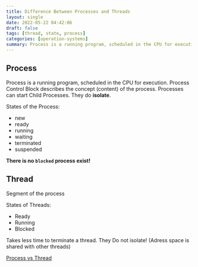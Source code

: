 ```yaml
---
title: Difference Between Processes and Threads
layout: single
date: 2022-05-22 04:42:06
draft: false
tags: [thread, state, process]
categories: [operation-systems]
summary: Process is a running program, scheduled in the CPU for execution. Process Control Block describes the concept (content) of the process. Processes can start Child Processes. They do **isolate**.
---
```


## Process

Process is a running program, scheduled in the CPU for execution. Process Control Block describes the concept (content) of the process. Processes can start Child Processes. They do **isolate**.

States of the Process:
* new
* ready
* running
* waiting
* terminated
* suspended

**There is no `blocked` process exist!**

## Thread

Segment of the process

States of Threads:
* Ready
* Running
* Blocked

Takes less time to terminate a thread. They Do not isolate! (Adress space is shared with other threads)

[Process vs Thread](https://duckduckgo.com/?q=process%20vs%20thread&t=vivaldi)
